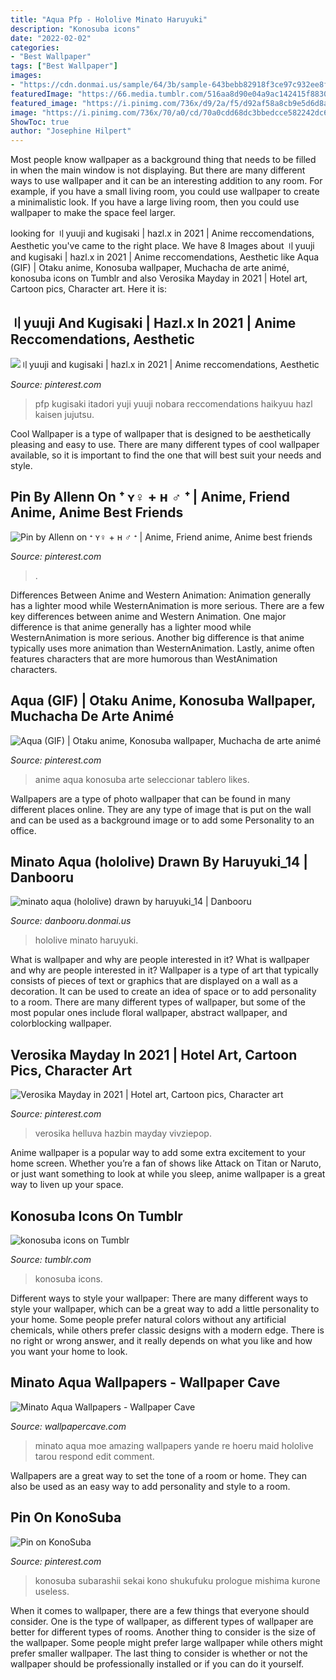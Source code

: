 ```yaml
---
title: "Aqua Pfp - Hololive Minato Haruyuki"
description: "Konosuba icons"
date: "2022-02-02"
categories:
- "Best Wallpaper"
tags: ["Best Wallpaper"]
images:
- "https://cdn.donmai.us/sample/64/3b/sample-643bebb82918f3ce97c932ee8f4a7b98.jpg"
featuredImage: "https://66.media.tumblr.com/516aa8d90e04a9ac142415f8830aff23/dfe9e4068aaad821-9e/s640x960/a11fa7abd4051584aa088b21e07ddb7c114c9045.jpg"
featured_image: "https://i.pinimg.com/736x/d9/2a/f5/d92af58a8cb9e5d6d8ab1d1b9bf8cbc3.jpg"
image: "https://i.pinimg.com/736x/70/a0/cd/70a0cdd68dc3bbedcce582242dc6ebb5.jpg"
ShowToc: true
author: "Josephine Hilpert"
---
```



Most people know wallpaper as a background thing that needs to be filled in when the main window is not displaying. But there are many different ways to use wallpaper and it can be an interesting addition to any room. For example, if you have a small living room, you could use wallpaper to create a minimalistic look. If you have a large living room, then you could use wallpaper to make the space feel larger.

	

		
looking for 〢yuuji and kugisaki | hazl.x in 2021 | Anime reccomendations, Aesthetic you've came to the right place. We have 8 Images about 〢yuuji and kugisaki | hazl.x in 2021 | Anime reccomendations, Aesthetic like Aqua (GIF) | Otaku anime, Konosuba wallpaper, Muchacha de arte animé, konosuba icons on Tumblr and also Verosika Mayday in 2021 | Hotel art, Cartoon pics, Character art. Here it is:
		
    
## 〢yuuji And Kugisaki | Hazl.x In 2021 | Anime Reccomendations, Aesthetic

<img loading=lazy src="https://i.pinimg.com/736x/70/a0/cd/70a0cdd68dc3bbedcce582242dc6ebb5.jpg" onerror="this.onerror=null;this.src='https://tse1.mm.bing.net/th?id=OIP.pDpIYUew_9Tt1PfbEZ_g7wHaHa&amp;pid=15.1';" alt="〢yuuji and kugisaki | hazl.x in 2021 | Anime reccomendations, Aesthetic">

_Source: pinterest.com_

>pfp kugisaki itadori yuji yuuji nobara reccomendations haikyuu hazl kaisen jujutsu. 

	

Cool Wallpaper is a type of wallpaper that is designed to be aesthetically pleasing and easy to use. There are many different types of cool wallpaper available, so it is important to find the one that will best suit your needs and style.

    
## Pin By Allenn On ᕀ ʏ‍♀ + н ‍♂ ᕀ | Anime, Friend Anime, Anime Best Friends

<img loading=lazy src="https://i.pinimg.com/736x/a0/82/e2/a082e2c9160d6020c4927bd72f85236a.jpg" onerror="this.onerror=null;this.src='https://tse3.mm.bing.net/th?id=OIP.5OeC1wQhWmSq3k0GFnhzJwHaHa&amp;pid=15.1';" alt="Pin by Allenn on ᕀ ʏ‍♀ + н ‍♂ ᕀ | Anime, Friend anime, Anime best friends">

_Source: pinterest.com_

>. 

	

Differences Between Anime and Western Animation: Animation generally has a lighter mood while WesternAnimation is more serious.
There are a few key differences between anime and Western Animation. One major difference is that anime generally has a lighter mood while WesternAnimation is more serious. Another big difference is that anime typically uses more animation than WesternAnimation. Lastly, anime often features characters that are more humorous than WestAnimation characters.

    
## Aqua (GIF) | Otaku Anime, Konosuba Wallpaper, Muchacha De Arte Animé

<img loading=lazy src="https://i.pinimg.com/originals/e2/83/d1/e283d182a93feb98334d5c8d1d88556c.gif" onerror="this.onerror=null;this.src='https://tse4.mm.bing.net/th?id=OIP.TXpsMIWG0yeAYlnhTWyDOwAAAA&amp;pid=15.1';" alt="Aqua (GIF) | Otaku anime, Konosuba wallpaper, Muchacha de arte animé">

_Source: pinterest.com_

>anime aqua konosuba arte seleccionar tablero likes. 

	



Wallpapers are a type of photo wallpaper that can be found in many different places online. They are any type of image that is put on the wall and can be used as a background image or to add some Personality to an office.

    
## Minato Aqua (hololive) Drawn By Haruyuki_14 | Danbooru

<img loading=lazy src="https://cdn.donmai.us/sample/64/3b/sample-643bebb82918f3ce97c932ee8f4a7b98.jpg" onerror="this.onerror=null;this.src='https://tse1.mm.bing.net/th?id=OIP.5lL4Jv_tljwnOJfcUE3e9gHaKe&amp;pid=15.1';" alt="minato aqua (hololive) drawn by haruyuki_14 | Danbooru">

_Source: danbooru.donmai.us_

>hololive minato haruyuki. 

	

What is wallpaper and why are people interested in it?
What is wallpaper and why are people interested in it?
Wallpaper is a type of art that typically consists of pieces of text or graphics that are displayed on a wall as a decoration. It can be used to create an idea of space or to add personality to a room. There are many different types of wallpaper, but some of the most popular ones include floral wallpaper, abstract wallpaper, and colorblocking wallpaper.

    
## Verosika Mayday In 2021 | Hotel Art, Cartoon Pics, Character Art

<img loading=lazy src="https://i.pinimg.com/736x/d9/2a/f5/d92af58a8cb9e5d6d8ab1d1b9bf8cbc3.jpg" onerror="this.onerror=null;this.src='https://tse4.mm.bing.net/th?id=OIP.hIDdUzqzVEzH5WUPfw6nPQHaHa&amp;pid=15.1';" alt="Verosika Mayday in 2021 | Hotel art, Cartoon pics, Character art">

_Source: pinterest.com_

>verosika helluva hazbin mayday vivziepop. 

	

Anime wallpaper is a popular way to add some extra excitement to your home screen. Whether you’re a fan of shows like Attack on Titan or Naruto, or just want something to look at while you sleep, anime wallpaper is a great way to liven up your space.

    
## Konosuba Icons On Tumblr

<img loading=lazy src="https://66.media.tumblr.com/516aa8d90e04a9ac142415f8830aff23/dfe9e4068aaad821-9e/s640x960/a11fa7abd4051584aa088b21e07ddb7c114c9045.jpg" onerror="this.onerror=null;this.src='https://tse3.mm.bing.net/th?id=OIP.6lDaZ3JFzZKxP-aw5HUgmwHaHa&amp;pid=15.1';" alt="konosuba icons on Tumblr">

_Source: tumblr.com_

>konosuba icons. 

	

Different ways to style your wallpaper:
There are many different ways to style your wallpaper, which can be a great way to add a little personality to your home. Some people prefer natural colors without any artificial chemicals, while others prefer classic designs with a modern edge. There is no right or wrong answer, and it really depends on what you like and how you want your home to look.

    
## Minato Aqua Wallpapers - Wallpaper Cave

<img loading=lazy src="https://wallpapercave.com/wp/wp7149798.jpg" onerror="this.onerror=null;this.src='https://tse3.mm.bing.net/th?id=OIP.0Od_X9dUtiNSkGmijSCEMwHaKe&amp;pid=15.1';" alt="Minato Aqua Wallpapers - Wallpaper Cave">

_Source: wallpapercave.com_

>minato aqua moe amazing wallpapers yande re hoeru maid hololive tarou respond edit comment. 

	

Wallpapers are a great way to set the tone of a room or home. They can also be used as an easy way to add personality and style to a room.

    
## Pin On KonoSuba

<img loading=lazy src="https://i.pinimg.com/736x/c3/0f/7c/c30f7cffe8c438c7f3a2750624324ce7.jpg" onerror="this.onerror=null;this.src='https://tse4.mm.bing.net/th?id=OIP.N3Qn1VnRnw8U34TF3sscxQHaK8&amp;pid=15.1';" alt="Pin on KonoSuba">

_Source: pinterest.com_

>konosuba subarashii sekai kono shukufuku prologue mishima kurone useless. 

	

When it comes to wallpaper, there are a few things that everyone should consider. One is the type of wallpaper, as different types of wallpaper are better for different types of rooms. Another thing to consider is the size of the wallpaper. Some people might prefer large wallpaper while others might prefer smaller wallpaper. The last thing to consider is whether or not the wallpaper should be professionally installed or if you can do it yourself.

